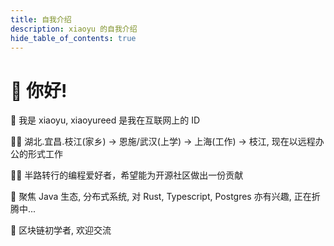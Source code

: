 ```yaml
---
title: 自我介绍
description: xiaoyu 的自我介绍
hide_table_of_contents: true
---
```


# 👋 你好! 

🧑 我是 xiaoyu, xiaoyureed 是我在互联网上的 ID

🦶🏻 湖北.宜昌.枝江(家乡) -> 恩施/武汉(上学) -> 上海(工作) -> 枝江, 现在以远程办公的形式工作

👨‍💻 半路转行的编程爱好者，希望能为开源社区做出一份贡献

🚀 聚焦 Java 生态, 分布式系统, 对 Rust, Typescript, Postgres 亦有兴趣, 正在折腾中...

🌱 区块链初学者, 欢迎交流
